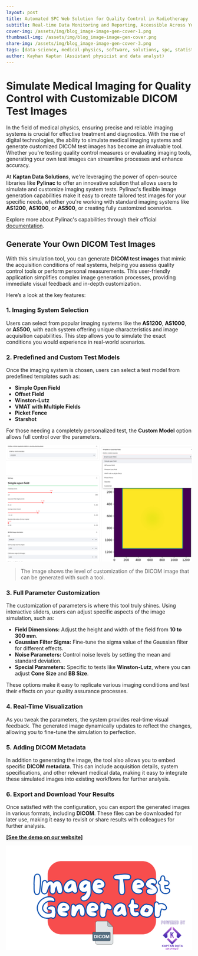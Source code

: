 ```yaml
---
layout: post
title: Automated SPC Web Solution for Quality Control in Radiotherapy
subtitle: Real-time Data Monitoring and Reporting, Accessible Across Your Center’s Network with a Demo Available on Our Portfolio
cover-img: /assets/img/blog_image-image-gen-cover-1.png
thumbnail-img: /assets/img/blog_image-image-gen-cover.png
share-img: /assets/img/blog_image-image-gen-cover-3.png
tags: [data-science, medical-physics, software, solutions, spc, statistical process control, Automated SPC]
author: Kayhan Kaptan (Assistant physicist and data analyst)
---
```


# Simulate Medical Imaging for Quality Control with Customizable DICOM Test Images

In the field of medical physics, ensuring precise and reliable imaging systems is crucial for effective treatment and diagnostics. With the rise of digital technologies, the ability to simulate medical imaging systems and generate customized DICOM test images has become an invaluable tool. Whether you're testing quality control measures or evaluating imaging tools, generating your own test images can streamline processes and enhance accuracy.

At **Kaptan Data Solutions**, we're leveraging the power of open-source libraries like **Pylinac** to offer an innovative solution that allows users to simulate and customize imaging system tests. Pylinac's flexible image generation capabilities make it easy to create tailored test images for your specific needs, whether you're working with standard imaging systems like **AS1200**, **AS1000**, or **AS500**, or creating fully customized scenarios.

Explore more about Pylinac's capabilities through their official [documentation](https://pylinac.readthedocs.io/en/latest/image_generator.html#).

## Generate Your Own DICOM Test Images

With this simulation tool, you can generate **DICOM test images** that mimic the acquisition conditions of real systems, helping you assess quality control tools or perform personal measurements. This user-friendly application simplifies complex image generation processes, providing immediate visual feedback and in-depth customization.

Here’s a look at the key features:

### 1. Imaging System Selection
Users can select from popular imaging systems like the **AS1200**, **AS1000**, or **AS500**, with each system offering unique characteristics and image acquisition capabilities. This step allows you to simulate the exact conditions you would experience in real-world scenarios.

### 2. Predefined and Custom Test Models
Once the imaging system is chosen, users can select a test model from predefined templates such as:
- **Simple Open Field**
- **Offset Field**
- **Winston-Lutz**
- **VMAT with Multiple Fields**
- **Picket Fence**
- **Starshot**

For those needing a completely personalized test, the **Custom Model** option allows full control over the parameters.

![DICOM test images](/assets/img/Capture_image_gen-1.PNG)

> The image shows the level of customization of the DICOM image that can be generated with such a tool.


### 3. Full Parameter Customization
The customization of parameters is where this tool truly shines. Using interactive sliders, users can adjust specific aspects of the image simulation, such as:

- **Field Dimensions:** Adjust the height and width of the field from **10 to 300 mm**.
- **Gaussian Filter Sigma:** Fine-tune the sigma value of the Gaussian filter for different effects.
- **Noise Parameters:** Control noise levels by setting the mean and standard deviation.
- **Special Parameters:** Specific to tests like **Winston-Lutz**, where you can adjust **Cone Size** and **BB Size**.

These options make it easy to replicate various imaging conditions and test their effects on your quality assurance processes.


### 4. Real-Time Visualization
As you tweak the parameters, the system provides real-time visual feedback. The generated image dynamically updates to reflect the changes, allowing you to fine-tune the simulation to perfection.


### 5. Adding DICOM Metadata
In addition to generating the image, the tool also allows you to embed specific **DICOM metadata**. This can include acquisition details, system specifications, and other relevant medical data, making it easy to integrate these simulated images into existing workflows for further analysis.

### 6. Export and Download Your Results
Once satisfied with the configuration, you can export the generated images in various formats, including **DICOM**. These files can be downloaded for later use, making it easy to revisit or share results with colleagues for further analysis.

**[[See the demo on our website]](https://www.assistant-physicien.fr/image_generator)** 

[![png](/assets/img/image_gen.png)](https://www.assistant-physicien.fr/image_generator)

